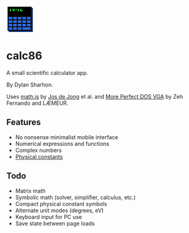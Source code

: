 
![logo](icon_72.png)
# calc86
A small scientific calculator app.

By Dylan Sharhon.

Uses [math.js](https://mathjs.org/) by [Jos de Jong](https://github.com/josdejong) et al. and [More Perfect DOS VGA](https://laemeur.sdf.org/fonts/) by Zeh Fernando and LÆMEUR.

## Features
* No nonsense minimalist mobile interface
* Numerical expressions and functions
* Complex numbers
* <a href="https://commons.wikimedia.org/wiki/File:Unit_relations_in_the_new_SI.svg#/media/File:Unit_relations_in_the_new_SI.svg">Physical constants</a>

## Todo
* Matrix math
* Symbolic math (solver, simplifier, calculus, etc.)
* Compact physical constant symbols
* Alternate unit modes (degrees, eV)
* Keyboard input for PC use
* Save state between page loads
